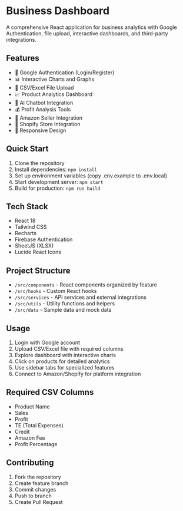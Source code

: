 # Business Dashboard

A comprehensive React application for business analytics with Google Authentication, file upload, interactive dashboards, and third-party integrations.

## Features

- 🔐 Google Authentication (Login/Register)
- 📊 Interactive Charts and Graphs
- 📁 CSV/Excel File Upload
- 📈 Product Analytics Dashboard
- 🤖 AI Chatbot Integration
- 💰 Profit Analysis Tools
- 🛒 Amazon Seller Integration
- 🏪 Shopify Store Integration
- 📱 Responsive Design

## Quick Start

1. Clone the repository
2. Install dependencies: `npm install`
3. Set up environment variables (copy .env.example to .env.local)
4. Start development server: `npm start`
5. Build for production: `npm run build`

## Tech Stack

- React 18
- Tailwind CSS
- Recharts
- Firebase Authentication
- SheetJS (XLSX)
- Lucide React Icons

## Project Structure

- `/src/components` - React components organized by feature
- `/src/hooks` - Custom React hooks
- `/src/services` - API services and external integrations
- `/src/utils` - Utility functions and helpers
- `/src/data` - Sample data and mock data

## Usage

1. Login with Google account
2. Upload CSV/Excel file with required columns
3. Explore dashboard with interactive charts
4. Click on products for detailed analytics
5. Use sidebar tabs for specialized features
6. Connect to Amazon/Shopify for platform integration

## Required CSV Columns

- Product Name
- Sales
- Profit
- TE (Total Expenses)
- Credit
- Amazon Fee
- Profit Percentage

## Contributing

1. Fork the repository
2. Create feature branch
3. Commit changes
4. Push to branch
5. Create Pull Request